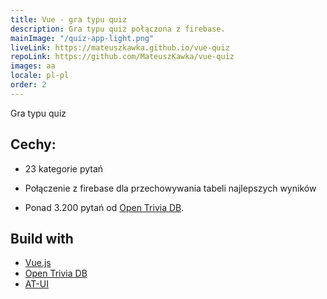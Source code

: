 ```yaml
---
title: Vue - gra typu quiz
description: Gra typu quiz połączona z firebase.
mainImage: "/quiz-app-light.png"
liveLink: https://mateuszkawka.github.io/vue-quiz
repoLink: https://github.com/MateuszKawka/vue-quiz
images: aa
locale: pl-pl
order: 2
---
```


Gra typu quiz 

## Cechy:

* 23 kategorie pytań

* Połączenie z firebase dla przechowywania tabeli najlepszych wyników

* Ponad 3.200 pytań od [Open Trivia DB](https://opentdb.com/).


## Build with

 * [Vue.js](https://vuejs.org/)
 * [Open Trivia DB](https://opentdb.com/)
 * [AT-UI](https://at-ui.github.io/at-ui/#/en)
